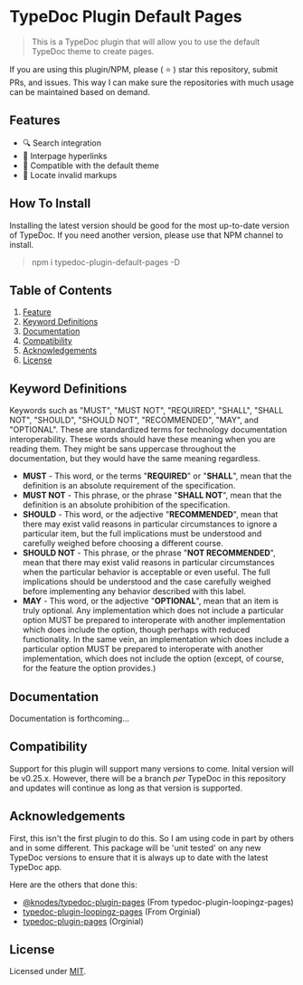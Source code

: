 # TypeDoc Plugin Default Pages

> This is a TypeDoc plugin that will allow you to use the default TypeDoc theme to create pages.  

If you are using this plugin/NPM, please ( :star: ) star this repository, submit PRs, and issues. This way I can make sure the repositories with much usage can be maintained based on demand.

## Features

- 🔍 Search integration
- 🔗 Interpage hyperlinks
- 🎨 Compatible with the default theme
- 🎯 Locate invalid markups

## How To Install

Installing the latest version should be good for the most up-to-date version of TypeDoc. If you need another version, please use that NPM channel to install. 

> npm i typedoc-plugin-default-pages -D

## Table of Contents

1. [Feature](#features)
2. [Keyword Definitions](#Keyword-Definitions)
3. [Documentation](#documentation)
4. [Compatibility](#compatibility)
5. [Acknowledgements](#acknowledgements)
6. [License](#license)

## Keyword Definitions

Keywords such as "MUST", "MUST NOT", "REQUIRED",
"SHALL", "SHALL NOT", "SHOULD", "SHOULD NOT", "RECOMMENDED", "MAY", and "OPTIONAL".
These are standardized terms for  technology documentation interoperability.
These words should have these meaning when you are reading them.
They might be sans uppercase throughout the documentation, but they would have the same meaning regardless.

* **MUST** - This word, or the terms "**REQUIRED**" or "**SHALL**", mean that the definition is an absolute requirement of the specification.
* **MUST NOT** - This phrase, or the phrase "**SHALL NOT**", mean that the definition is an absolute prohibition of the specification.
* **SHOULD** - This word, or the adjective "**RECOMMENDED**", mean that there may exist valid reasons in particular circumstances to ignore a particular item, but the full implications must be understood and carefully weighed before choosing a different course.
* **SHOULD NOT** - This phrase, or the phrase "**NOT RECOMMENDED**", mean that there may exist valid reasons in particular circumstances when the particular behavior is acceptable or even useful. The full implications should be understood and the case carefully weighed before implementing any behavior described with this label.
* **MAY** - This word, or the adjective "**OPTIONAL**",  mean that an item is truly optional.  Any implementation which does not include a particular option MUST be prepared to interoperate with another implementation which does include the option, though perhaps with reduced functionality. In the same vein, an implementation which does include a particular option MUST be prepared to interoperate with another implementation, which does not include the option (except, of course, for the feature the option provides.)

## Documentation

Documentation is forthcoming...

## Compatibility

Support for this plugin will support many versions to come. Inital version will be v0.25.x. However, there will be a branch _per_ TypeDoc in this repository and updates will continue as long as that version is supported.

## Acknowledgements

First, this isn't the first plugin to do this. So I am using code in part by others and in some different. This package will be 'unit tested' on any new TypeDoc versions to ensure that it is always up to date with the latest TypeDoc app.

Here are the others that done this:
* [@knodes/typedoc-plugin-pages](https://github.com/KnodesCommunity/typedoc-plugins/tree/develop/packages/plugin-pages) (From typedoc-plugin-loopingz-pages)
* [typedoc-plugin-loopingz-pages](https://github.com/loopingz/typedoc-plugin-loopingz-pages) (From Orginial)
* [typedoc-plugin-pages](https://github.com/mipatterson/typedoc-plugin-pages) (Orginial)

## License

Licensed under [MIT](LICENSE).